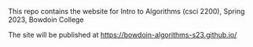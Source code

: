
This repo contains the website for Intro to Algorithms (csci 2200), Spring  2023, Bowdoin College 

The site will be published at https://bowdoin-algorithms-s23.github.io/
